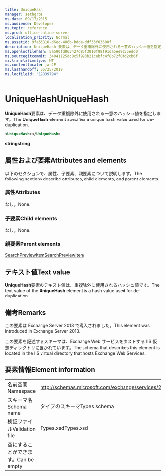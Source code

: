 ```yaml
---
title: UniqueHash
manager: sethgros
ms.date: 09/17/2015
ms.audience: Developer
ms.topic: reference
ms.prod: office-online-server
localization_priority: Normal
ms.assetid: 9fa53810-d6ec-406b-bdde-ddf33f03600f
description: UniqueHash 要素は、データ重複除外に使用される一意のハッシュ値を指定します。
ms.openlocfilehash: 5a590fd863427d86f3010f98f91da5ee9b55edd0
ms.sourcegitcommit: 34041125dc8c5f993b21cebfc4f8b72f0fd2cb6f
ms.translationtype: MT
ms.contentlocale: ja-JP
ms.lasthandoff: 06/25/2018
ms.locfileid: "19839794"
---
```

# <a name="uniquehash"></a><span data-ttu-id="4cb6c-103">UniqueHash</span><span class="sxs-lookup"><span data-stu-id="4cb6c-103">UniqueHash</span></span>

<span data-ttu-id="4cb6c-104">**UniqueHash**要素は、データ重複除外に使用される一意のハッシュ値を指定します。</span><span class="sxs-lookup"><span data-stu-id="4cb6c-104">The **UniqueHash** element specifies a unique hash value used for de-duplication.</span></span> 
  
```XML
<UniqueHash></UniqueHash>
```

 <span data-ttu-id="4cb6c-105">**string**</span><span class="sxs-lookup"><span data-stu-id="4cb6c-105">**string**</span></span>
## <a name="attributes-and-elements"></a><span data-ttu-id="4cb6c-106">属性および要素</span><span class="sxs-lookup"><span data-stu-id="4cb6c-106">Attributes and elements</span></span>

<span data-ttu-id="4cb6c-107">以下のセクションで、属性、子要素、親要素について説明します。</span><span class="sxs-lookup"><span data-stu-id="4cb6c-107">The following sections describe attributes, child elements, and parent elements.</span></span>
  
### <a name="attributes"></a><span data-ttu-id="4cb6c-108">属性</span><span class="sxs-lookup"><span data-stu-id="4cb6c-108">Attributes</span></span>

<span data-ttu-id="4cb6c-109">なし。</span><span class="sxs-lookup"><span data-stu-id="4cb6c-109">None.</span></span>
  
### <a name="child-elements"></a><span data-ttu-id="4cb6c-110">子要素</span><span class="sxs-lookup"><span data-stu-id="4cb6c-110">Child elements</span></span>

<span data-ttu-id="4cb6c-111">なし。</span><span class="sxs-lookup"><span data-stu-id="4cb6c-111">None.</span></span>
  
### <a name="parent-elements"></a><span data-ttu-id="4cb6c-112">親要素</span><span class="sxs-lookup"><span data-stu-id="4cb6c-112">Parent elements</span></span>

[<span data-ttu-id="4cb6c-113">SearchPreviewItem</span><span class="sxs-lookup"><span data-stu-id="4cb6c-113">SearchPreviewItem</span></span>](searchpreviewitem.md)
  
## <a name="text-value"></a><span data-ttu-id="4cb6c-114">テキスト値</span><span class="sxs-lookup"><span data-stu-id="4cb6c-114">Text value</span></span>

<span data-ttu-id="4cb6c-115">**UniqueHash**要素のテキスト値は、重複除外に使用されるハッシュ値です。</span><span class="sxs-lookup"><span data-stu-id="4cb6c-115">The text value of the **UniqueHash** element is a hash value used for de-duplication.</span></span> 
  
## <a name="remarks"></a><span data-ttu-id="4cb6c-116">備考</span><span class="sxs-lookup"><span data-stu-id="4cb6c-116">Remarks</span></span>

<span data-ttu-id="4cb6c-117">この要素は Exchange Server 2013 で導入されました。</span><span class="sxs-lookup"><span data-stu-id="4cb6c-117">This element was introduced in Exchange Server 2013.</span></span>
  
<span data-ttu-id="4cb6c-118">この要素を記述するスキーマは、Exchange Web サービスをホストする IIS 仮想ディレクトリに置かれています。</span><span class="sxs-lookup"><span data-stu-id="4cb6c-118">The schema that describes this element is located in the IIS virtual directory that hosts Exchange Web Services.</span></span>
  
## <a name="element-information"></a><span data-ttu-id="4cb6c-119">要素情報</span><span class="sxs-lookup"><span data-stu-id="4cb6c-119">Element information</span></span>

|||
|:-----|:-----|
|<span data-ttu-id="4cb6c-120">名前空間</span><span class="sxs-lookup"><span data-stu-id="4cb6c-120">Namespace</span></span>  <br/> |http://schemas.microsoft.com/exchange/services/2006/types  <br/> |
|<span data-ttu-id="4cb6c-121">スキーマ名</span><span class="sxs-lookup"><span data-stu-id="4cb6c-121">Schema name</span></span>  <br/> |<span data-ttu-id="4cb6c-122">タイプのスキーマ</span><span class="sxs-lookup"><span data-stu-id="4cb6c-122">Types schema</span></span>  <br/> |
|<span data-ttu-id="4cb6c-123">検証ファイル</span><span class="sxs-lookup"><span data-stu-id="4cb6c-123">Validation file</span></span>  <br/> |<span data-ttu-id="4cb6c-124">Types.xsd</span><span class="sxs-lookup"><span data-stu-id="4cb6c-124">Types.xsd</span></span>  <br/> |
|<span data-ttu-id="4cb6c-125">空にすることができます。</span><span class="sxs-lookup"><span data-stu-id="4cb6c-125">Can be empty</span></span>  <br/> ||
   

